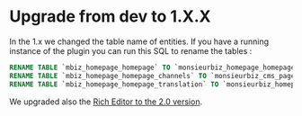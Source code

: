 # Upgrade from dev to 1.X.X

In the 1.x we changed the table name of entities.
If you have a running instance of the plugin you can run this SQL to rename the tables : 

```sql
RENAME TABLE `mbiz_homepage_homepage` TO `monsieurbiz_homepage_homepage`;
RENAME TABLE `mbiz_homepage_homepage_channels` TO `monsieurbiz_cms_page_translation`;
RENAME TABLE `mbiz_homepage_homepage_translation` TO `monsieurbiz_homepage_homepage_translation`;
```
     
We upgraded also the [Rich Editor to the 2.0 version]((https://github.com/monsieurbiz/SyliusRichEditorPlugin/blob/master/UPGRADE-2.0.md)).  

